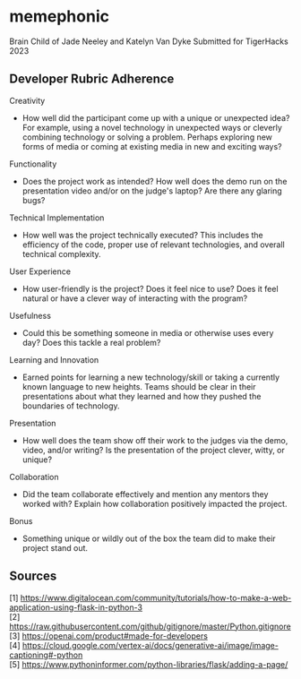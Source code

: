 # memephonic

Brain Child of Jade Neeley and Katelyn Van Dyke
Submitted for TigerHacks 2023

## Developer Rubric Adherence
Creativity
- How well did the participant come up with a unique or unexpected idea? For example, using a novel technology in unexpected ways or cleverly combining technology or solving a problem. Perhaps exploring new forms of media or coming at existing media in new and exciting ways?

Functionality
- Does the project work as intended? How well does the demo run on the
presentation video and/or on the judge's laptop? Are there any glaring
bugs?

Technical Implementation
- How well was the project technically executed? This includes the efficiency of the code, proper use of relevant technologies, and overall technical complexity.

User Experience
- How user-friendly is the project? Does it feel nice to use? Does it feel natural or have a clever way of interacting with the program?

Usefulness
- Could this be something someone in media or otherwise uses every day? Does this tackle a real problem?

Learning and Innovation
- Earned points for learning a new technology/skill or taking a currently known language to new heights. Teams should be clear in their
presentations about what they learned and how they pushed the boundaries of technology.

Presentation
- How well does the team show off their work to the judges via the demo, video, and/or writing? Is the presentation of the project clever, witty, or unique?

Collaboration
- Did the team collaborate effectively and mention any mentors they worked with? Explain how collaboration positively impacted the project.

Bonus
- Something unique or wildly out of the box the team did to make their project stand out.

## Sources
[1] https://www.digitalocean.com/community/tutorials/how-to-make-a-web-application-using-flask-in-python-3 <br>
[2] https://raw.githubusercontent.com/github/gitignore/master/Python.gitignore  <br>
[3] https://openai.com/product#made-for-developers  <br>
[4] https://cloud.google.com/vertex-ai/docs/generative-ai/image/image-captioning#-python  <br>
[5] https://www.pythoninformer.com/python-libraries/flask/adding-a-page/ <br>